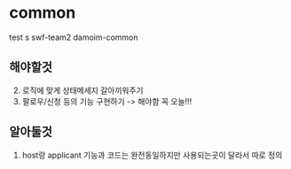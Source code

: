 # common

test s
swf-team2 damoim-common

## 해야할것
2. 로직에 맞게 상태메세지 갈아끼워주기
5. 팔로우/신청 등의 기능 구현하기 -> 해야함 꼭 오늘!!!

## 알아둘것
1. host랑 applicant 기능과 코드는 완전동일하지만 사용되는곳이 달라서 따로 정의

